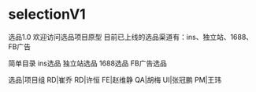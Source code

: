 # selectionV1
选品1.0
欢迎访问选品项目原型
目前已上线的选品渠道有：ins、独立站、1688、FB广告

简单目录
ins选品
独立站选品
1688选品
FB广告选品

选品|项目组
RD|崔乔
RD|许恒
FE|赵维静
QA|胡梅
UI|张冠鹏
PM|王玮
